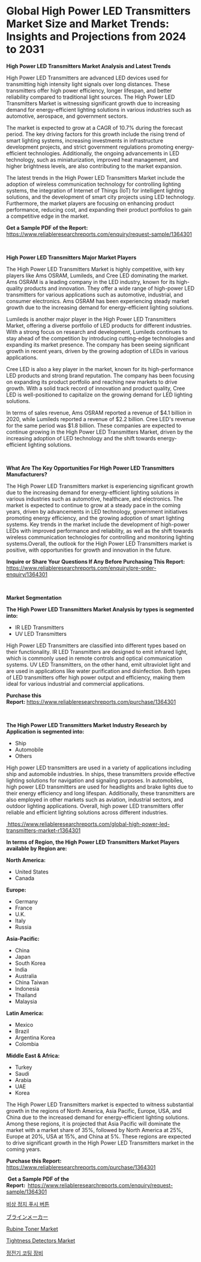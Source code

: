 <p><h1>Global High Power LED Transmitters Market Size and Market Trends: Insights and Projections from 2024 to 2031</h1></p><p><strong>High Power LED Transmitters Market Analysis and Latest Trends</strong></p>
<p><p>High Power LED Transmitters are advanced LED devices used for transmitting high intensity light signals over long distances. These transmitters offer high power efficiency, longer lifespan, and better reliability compared to traditional light sources. The High Power LED Transmitters Market is witnessing significant growth due to increasing demand for energy-efficient lighting solutions in various industries such as automotive, aerospace, and government sectors.</p><p>The market is expected to grow at a CAGR of 10.7% during the forecast period. The key driving factors for this growth include the rising trend of smart lighting systems, increasing investments in infrastructure development projects, and strict government regulations promoting energy-efficient technologies. Additionally, the ongoing advancements in LED technology, such as miniaturization, improved heat management, and higher brightness levels, are also contributing to the market expansion.</p><p>The latest trends in the High Power LED Transmitters Market include the adoption of wireless communication technology for controlling lighting systems, the integration of Internet of Things (IoT) for intelligent lighting solutions, and the development of smart city projects using LED technology. Furthermore, the market players are focusing on enhancing product performance, reducing cost, and expanding their product portfolios to gain a competitive edge in the market.</p></p>
<p><strong>Get a Sample PDF of the Report:&nbsp;</strong> <a href="https://www.reliableresearchreports.com/enquiry/request-sample/1364301">https://www.reliableresearchreports.com/enquiry/request-sample/1364301</a></p>
<p>&nbsp;</p>
<p><strong>High Power LED Transmitters Major Market Players</strong></p>
<p><p>The High Power LED Transmitters Market is highly competitive, with key players like Ams OSRAM, Lumileds, and Cree LED dominating the market. Ams OSRAM is a leading company in the LED industry, known for its high-quality products and innovation. They offer a wide range of high-power LED transmitters for various applications such as automotive, industrial, and consumer electronics. Ams OSRAM has been experiencing steady market growth due to the increasing demand for energy-efficient lighting solutions.</p><p>Lumileds is another major player in the High Power LED Transmitters Market, offering a diverse portfolio of LED products for different industries. With a strong focus on research and development, Lumileds continues to stay ahead of the competition by introducing cutting-edge technologies and expanding its market presence. The company has been seeing significant growth in recent years, driven by the growing adoption of LEDs in various applications.</p><p>Cree LED is also a key player in the market, known for its high-performance LED products and strong brand reputation. The company has been focusing on expanding its product portfolio and reaching new markets to drive growth. With a solid track record of innovation and product quality, Cree LED is well-positioned to capitalize on the growing demand for LED lighting solutions.</p><p>In terms of sales revenue, Ams OSRAM reported a revenue of $4.1 billion in 2020, while Lumileds reported a revenue of $2.2 billion. Cree LED's revenue for the same period was $1.8 billion. These companies are expected to continue growing in the High Power LED Transmitters Market, driven by the increasing adoption of LED technology and the shift towards energy-efficient lighting solutions.</p></p>
<p>&nbsp;</p>
<p><strong>What Are The Key Opportunities For High Power LED Transmitters Manufacturers?</strong></p>
<p><p>The High Power LED Transmitters market is experiencing significant growth due to the increasing demand for energy-efficient lighting solutions in various industries such as automotive, healthcare, and electronics. The market is expected to continue to grow at a steady pace in the coming years, driven by advancements in LED technology, government initiatives promoting energy efficiency, and the growing adoption of smart lighting systems. Key trends in the market include the development of high-power LEDs with improved performance and reliability, as well as the shift towards wireless communication technologies for controlling and monitoring lighting systems.Overall, the outlook for the High Power LED Transmitters market is positive, with opportunities for growth and innovation in the future.</p></p>
<p><strong>Inquire or Share Your Questions If Any Before Purchasing This Report:</strong> <a href="https://www.reliableresearchreports.com/enquiry/pre-order-enquiry/1364301">https://www.reliableresearchreports.com/enquiry/pre-order-enquiry/1364301</a></p>
<p>&nbsp;</p>
<p><strong>Market Segmentation</strong></p>
<p><strong>The High Power LED Transmitters Market Analysis by types is segmented into:</strong></p>
<p><ul><li>IR LED Transmitters</li><li>UV LED Transmitters</li></ul></p>
<p><p>High Power LED Transmitters are classified into different types based on their functionality. IR LED Transmitters are designed to emit infrared light, which is commonly used in remote controls and optical communication systems. UV LED Transmitters, on the other hand, emit ultraviolet light and are used in applications like water purification and disinfection. Both types of LED transmitters offer high power output and efficiency, making them ideal for various industrial and commercial applications.</p></p>
<p><strong>Purchase this Report:&nbsp;</strong><a href="https://www.reliableresearchreports.com/purchase/1364301">https://www.reliableresearchreports.com/purchase/1364301</a></p>
<p>&nbsp;</p>
<p><strong>The High Power LED Transmitters Market Industry Research by Application is segmented into:</strong></p>
<p><ul><li>Ship</li><li>Automobile</li><li>Others</li></ul></p>
<p><p>High power LED transmitters are used in a variety of applications including ship and automobile industries. In ships, these transmitters provide effective lighting solutions for navigation and signaling purposes. In automobiles, high power LED transmitters are used for headlights and brake lights due to their energy efficiency and long lifespan. Additionally, these transmitters are also employed in other markets such as aviation, industrial sectors, and outdoor lighting applications. Overall, high power LED transmitters offer reliable and efficient lighting solutions across different industries.</p></p>
<p><a href="https://www.reliableresearchreports.com/global-high-power-led-transmitters-market-r1364301">&nbsp;https://www.reliableresearchreports.com/global-high-power-led-transmitters-market-r1364301</a></p>
<p><strong>In terms of Region, the High Power LED Transmitters Market Players available by Region are:</strong></p>
<p>
    <p> <strong> North America: </strong>
        <ul>
            <li>United States</li>
            <li>Canada</li>
        </ul>
        </p> 
    <p> <strong> Europe: </strong>
        <ul>
            <li>Germany</li>
            <li>France</li>
            <li>U.K.</li>
            <li>Italy</li>
            <li>Russia</li>
        </ul>
        </p> 
    <p> <strong> Asia-Pacific: </strong>
        <ul>
            <li>China</li>
            <li>Japan</li>
            <li>South Korea</li>
            <li>India</li>
            <li>Australia</li>
            <li>China Taiwan</li>
            <li>Indonesia</li>
            <li>Thailand</li>
            <li>Malaysia</li>
        </ul>
        </p> 
    <p> <strong> Latin America: </strong>
        <ul>
            <li>Mexico</li>
            <li>Brazil</li>
            <li>Argentina Korea</li>
            <li>Colombia</li>
        </ul>
        </p> 
    <p> <strong> Middle East & Africa: </strong>
        <ul>
            <li>Turkey</li>
            <li>Saudi</li>
            <li>Arabia</li>
            <li>UAE</li>
            <li>Korea</li>
        </ul>
    </p>
    </p>
<p><p>The High Power LED Transmitters market is expected to witness substantial growth in the regions of North America, Asia Pacific, Europe, USA, and China due to the increased demand for energy-efficient lighting solutions. Among these regions, it is projected that Asia Pacific will dominate the market with a market share of 35%, followed by North America at 25%, Europe at 20%, USA at 15%, and China at 5%. These regions are expected to drive significant growth in the High Power LED Transmitters market in the coming years.</p></p>
<p><strong>Purchase this Report: </strong><a href="https://www.reliableresearchreports.com/purchase/1364301">https://www.reliableresearchreports.com/purchase/1364301</a></p>
<p>&nbsp;<strong>Get a Sample PDF of the Report:&nbsp;&nbsp;</strong><a href="https://www.reliableresearchreports.com/enquiry/request-sample/1364301">https://www.reliableresearchreports.com/enquiry/request-sample/1364301</a></p>
<p><strong></strong></p>
<p><p><a href="https://medium.com/@conormarvin1936/%EA%B8%B4%EA%B8%89-%EC%A0%95%EC%A7%80-%ED%91%B8%EC%8B%9C-%EB%B2%84%ED%8A%BC-%EC%8B%9C%EC%9E%A5-%EA%B7%9C%EB%AA%A8%EB%8A%94-%EA%B8%80%EB%A1%9C%EB%B2%8C-%EC%82%B0%EC%97%85%EC%97%90%EC%84%9C-%EC%B5%9C%EC%A0%81%EC%9D%98-%EB%A7%88%EC%BC%80%ED%8C%85-%EC%B1%84%EB%84%90%EC%9D%84-%EB%B3%B4%EC%97%AC%EC%A4%8D%EB%8B%88%EB%8B%A4-38daae16c6de">비상 정지 푸시 버튼</a></p><p><a href="https://github.com/ReganWisoky2023/Market-Research-Report-List-1/blob/main/714512643064.md">ブラインメーカー</a></p><p><a href="https://issuu.com/reportprime-2/docs/rubine-toner-market-size-2030.pptx">Rubine Toner Market</a></p><p><a href="https://github.com/beatblasta/Market-Research-Report-List-3/blob/main/tightness-detectors-market.md">Tightness Detectors Market</a></p><p><a href="https://github.com/Penelolack456456/Market-Research-Report-List-1/blob/main/422137339674.md">정전기 코팅 장비</a></p></p>